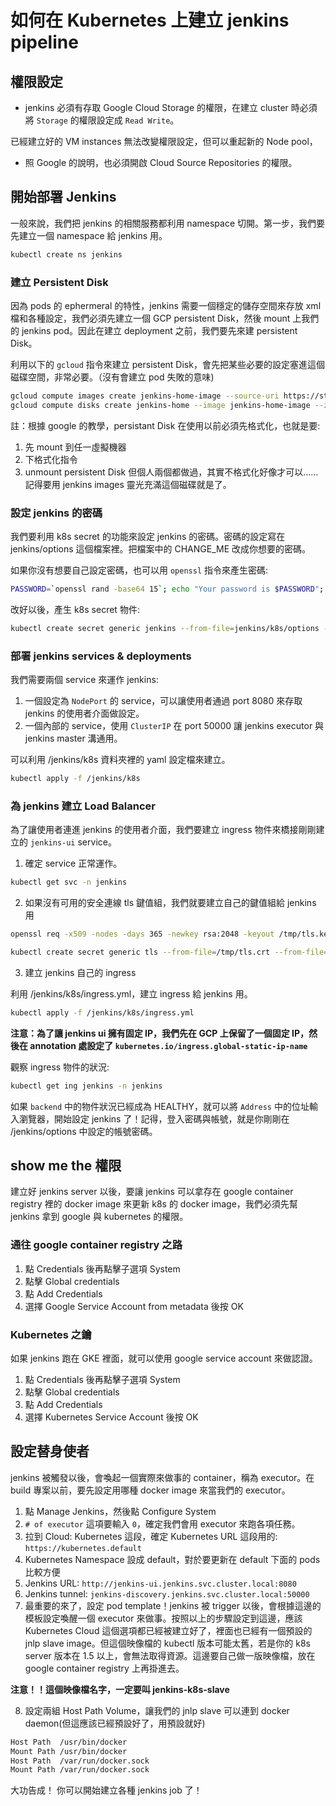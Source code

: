 # 如何在 Kubernetes 上建立 jenkins pipeline

## 權限設定

* jenkins 必須有存取 Google Cloud Storage 的權限，在建立 cluster 時必須將 `Storage` 的權限設定成 `Read Write`。

已經建立好的 VM instances 無法改變權限設定，但可以重起新的 Node pool，

* 照 Google 的說明，也必須開啟 Cloud Source Repositories 的權限。

## 開始部署 Jenkins

一般來說，我們把 jenkins 的相關服務都利用 namespace 切開。第一步，我們要先建立一個 namespace 給 jenkins 用。
```bash
kubectl create ns jenkins
```

### 建立 Persistent Disk

因為 pods 的 ephermeral 的特性，jenkins 需要一個穩定的儲存空間來存放 xml 檔和各種設定，我們必須先建立一個 GCP persistent Disk，然後 mount 上我們的 jenkins pod。因此在建立 deployment 之前，我們要先來建 persistent Disk。

利用以下的 `gcloud` 指令來建立 persistent Disk，會先把某些必要的設定塞進這個磁碟空間，非常必要。（沒有會建立 pod 失敗的意味)

```bash
gcloud compute images create jenkins-home-image --source-uri https://storage.googleapis.com/solutions-public-assets/jenkins-cd/jenkins-home-v3.tar.gz
gcloud compute disks create jenkins-home --image jenkins-home-image --zone asia-east1-a
```

註：根據 google 的教學，persistant Disk 在使用以前必須先格式化，也就是要:
1. 先 mount 到任一虛擬機器
2. 下格式化指令
3. unmount persistent Disk
但個人兩個都做過，其實不格式化好像才可以......記得要用 jenkins images 靈光充滿這個磁碟就是了。

### 設定 jenkins 的密碼

我們要利用 k8s secret 的功能來設定 jenkins 的密碼。密碼的設定寫在 jenkins/options 這個檔案裡。把檔案中的 CHANGE_ME 改成你想要的密碼。

如果你沒有想要自己設定密碼，也可以用 `openssl` 指令來產生密碼:
```bash
PASSWORD=`openssl rand -base64 15`; echo "Your password is $PASSWORD"; sed -i.bak s#CHANGE_ME#$PASSWORD# jenkins/options
```

改好以後，產生 k8s secret 物件:
```bash
kubectl create secret generic jenkins --from-file=jenkins/k8s/options --namespace=jenkins
```

### 部署 jenkins services & deployments

我們需要兩個 service 來運作 jenkins:

1. 一個設定為 `NodePort` 的 service，可以讓使用者通過 port 8080 來存取 jenkins 的使用者介面做設定。
2. 一個內部的 service，使用 `ClusterIP` 在 port 50000 讓 jenkins executor 與 jenkins master 溝通用。

可以利用 /jenkins/k8s 資料夾裡的 yaml 設定檔來建立。
```bash
kubectl apply -f /jenkins/k8s
```

### 為 jenkins 建立 Load Balancer

為了讓使用者連進 jenkins 的使用者介面，我們要建立 ingress 物件來橋接剛剛建立的 `jenkins-ui` service。

1. 確定 service 正常運作。

```bash
kubectl get svc -n jenkins
```

2. 如果沒有可用的安全連線 tls 鍵值組，我們就要建立自己的鍵值組給 jenkins 用

```bash
openssl req -x509 -nodes -days 365 -newkey rsa:2048 -keyout /tmp/tls.key -out /tmp/tls.crt -subj "/CN=jenkins/O=jenkins"

kubectl create secret generic tls --from-file=/tmp/tls.crt --from-file=/tmp/tls.key --namespace jenkins
```

3. 建立 jenkins 自己的 ingress

利用 /jenkins/k8s/ingress.yml，建立 ingress 給 jenkins 用。

```bash
kubectl apply -f /jenkins/k8s/ingress.yml
```

**注意：為了讓 jenkins ui 擁有固定 IP，我們先在 GCP 上保留了一個固定 IP，然後在 annotation 處設定了 `kubernetes.io/ingress.global-static-ip-name`**

觀察 ingress 物件的狀況:

```bash
kubectl get ing jenkins -n jenkins
```

如果 `backend` 中的物件狀況已經成為 HEALTHY，就可以將 `Address` 中的位址輸入瀏覽器，開始設定 jenkins 了！記得，登入密碼與帳號，就是你剛剛在 /jenkins/options 中設定的帳號密碼。

## show me the 權限

建立好 jenkins server 以後，要讓 jenkins 可以拿存在 google container registry 裡的 docker image 來更新 k8s 的 docker image，我們必須先幫 jenkins 拿到 google 與 kubernetes 的權限。

### 通往 google container registry 之路

1. 點 Credentials 後再點擊子選項 System
2. 點擊 Global credentials
3. 點 Add Credentials
4. 選擇 Google Service Account from metadata 後按 OK

### Kubernetes 之鑰

如果 jenkins 跑在 GKE 裡面，就可以使用 google service account 來做認證。

1. 點 Credentials 後再點擊子選項 System
2. 點擊 Global credentials
3. 點 Add Credentials
4. 選擇 Kubernetes Service Account 後按 OK

## 設定替身使者

jenkins 被觸發以後，會喚起一個實際來做事的 container，稱為 executor。在 build 專案以前，要先設定用哪種 docker image 來當我們的 executor。

1. 點 Manage Jenkins，然後點 Configure System
2. `# of executor` 這項要輸入 `0`，確定我們會用 executor 來跑各項任務。
3. 拉到 Cloud: Kubernetes 這段，確定 Kubernetes URL 這段用的: `https://kubernetes.default`
4. Kubernetes Namespace 設成 default，對於要更新在 default 下面的 pods 比較方便
5. Jenkins URL: `http://jenkins-ui.jenkins.svc.cluster.local:8080`
6. Jenkins tunnel: `jenkins-discovery.jenkins.svc.cluster.local:50000`
7. 最重要的來了，設定 pod template！jenkins 被 trigger 以後，會根據這邊的模板設定喚醒一個 executor 來做事。按照以上的步驟設定到這邊，應該 Kubernetes Cloud 這個選項都已經被建立好了，裡面也已經有一個預設的 jnlp slave image。但這個映像檔的 kubectl 版本可能太舊，若是你的 k8s server 版本在 1.5 以上，會無法取得資源。這邊要自己做一版映像檔，放在 google container registry 上再掛進去。

**注意！！這個映像檔名字，一定要叫 jenkins-k8s-slave**

8. 設定兩組 Host Path Volume，讓我們的 jnlp slave 可以連到 docker daemon(但這應該已經預設好了，用預設就好)
```bash 
Host Path  /usr/bin/docker
Mount Path /usr/bin/docker
Host Path  /var/run/docker.sock
Mount Path /var/run/docker.sock
```

大功告成！
你可以開始建立各種 jenkins job 了！